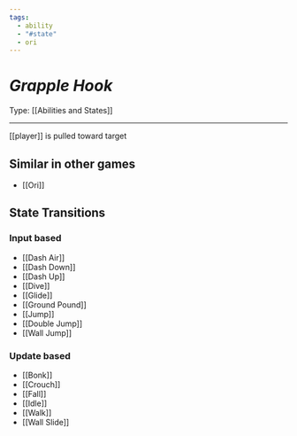 ```yaml
---
tags:
  - ability
  - "#state"
  - ori
---
```

# _Grapple Hook_

Type: [[Abilities and States]]

----


[[player]] is pulled toward target


## Similar in other games

* [[Ori]]


## State Transitions

### Input based

* [[Dash Air]]
* [[Dash Down]]
* [[Dash Up]]
* [[Dive]]
* [[Glide]]
* [[Ground Pound]]
* [[Jump]]
* [[Double Jump]]
* [[Wall Jump]]

### Update based

* [[Bonk]]
* [[Crouch]]
* [[Fall]]
* [[Idle]]
* [[Walk]]
* [[Wall Slide]]